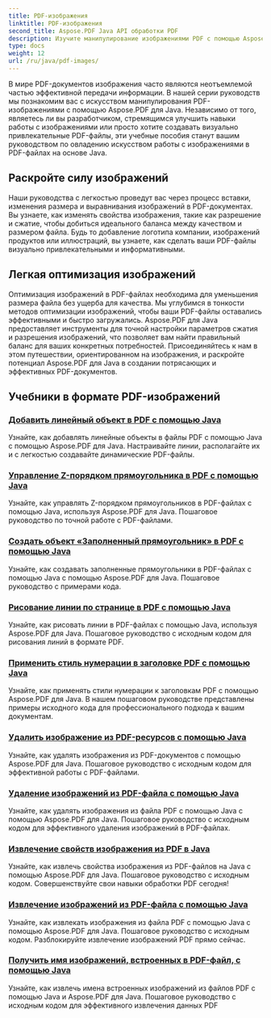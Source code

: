 ```yaml
---
title: PDF-изображения
linktitle: PDF-изображения
second_title: Aspose.PDF Java API обработки PDF
description: Изучите манипулирование изображениями PDF с помощью Aspose.PDF для Java. Научитесь легко вставлять, изменять и оптимизировать изображения в PDF-файлах.
type: docs
weight: 12
url: /ru/java/pdf-images/
---
```


В мире PDF-документов изображения часто являются неотъемлемой частью эффективной передачи информации. В нашей серии руководств мы познакомим вас с искусством манипулирования PDF-изображениями с помощью Aspose.PDF для Java. Независимо от того, являетесь ли вы разработчиком, стремящимся улучшить навыки работы с изображениями или просто хотите создавать визуально привлекательные PDF-файлы, эти учебные пособия станут вашим руководством по овладению искусством работы с изображениями в PDF-файлах на основе Java.

## Раскройте силу изображений

Наши руководства с легкостью проведут вас через процесс вставки, изменения размера и выравнивания изображений в PDF-документах. Вы узнаете, как изменять свойства изображения, такие как разрешение и сжатие, чтобы добиться идеального баланса между качеством и размером файла. Будь то добавление логотипа компании, изображений продуктов или иллюстраций, вы узнаете, как сделать ваши PDF-файлы визуально привлекательными и информативными.

## Легкая оптимизация изображений

Оптимизация изображений в PDF-файлах необходима для уменьшения размера файла без ущерба для качества. Мы углубимся в тонкости методов оптимизации изображений, чтобы ваши PDF-файлы оставались эффективными и быстро загружались. Aspose.PDF для Java предоставляет инструменты для точной настройки параметров сжатия и разрешения изображений, что позволяет вам найти правильный баланс для ваших конкретных потребностей. Присоединяйтесь к нам в этом путешествии, ориентированном на изображения, и раскройте потенциал Aspose.PDF для Java в создании потрясающих и эффективных PDF-документов.

## Учебники в формате PDF-изображений
### [Добавить линейный объект в PDF с помощью Java](./add-line-object-to-pdf-using-java/)
Узнайте, как добавлять линейные объекты в файлы PDF с помощью Java с помощью Aspose.PDF для Java. Настраивайте линии, располагайте их и с легкостью создавайте динамические PDF-файлы.
### [Управление Z-порядком прямоугольника в PDF с помощью Java](./controlling-z-order-of-rectangle-in-pdf-with-java/)
Узнайте, как управлять Z-порядком прямоугольников в PDF-файлах с помощью Java, используя Aspose.PDF для Java. Пошаговое руководство по точной работе с PDF-файлами.
### [Создать объект «Заполненный прямоугольник» в PDF с помощью Java](./create-filled-rectangle-object-in-pdf-using-java/)
Узнайте, как создавать заполненные прямоугольники в PDF-файлах с помощью Java с помощью Aspose.PDF для Java. Пошаговое руководство с примерами кода.
### [Рисование линии по странице в PDF с помощью Java](./drawing-line-across-the-page-in-pdf-with-java/)
Узнайте, как рисовать линии в PDF-файлах с помощью Java, используя Aspose.PDF для Java. Пошаговое руководство с исходным кодом для рисования линий в формате PDF.
### [Применить стиль нумерации в заголовке PDF с помощью Java](./apply-numbering-style-in-heading-of-pdf-using-java/)
Узнайте, как применять стили нумерации к заголовкам PDF с помощью Aspose.PDF для Java. В нашем пошаговом руководстве представлены примеры исходного кода для профессионального подхода к вашим документам.
### [Удалить изображение из PDF-ресурсов с помощью Java](./delete-image-from-pdf-resources-using-java/)
Узнайте, как удалять изображения из PDF-документов с помощью Aspose.PDF для Java. Пошаговое руководство с исходным кодом для эффективной работы с PDF-файлами.
### [Удаление изображений из PDF-файла с помощью Java](./delete-images-from-pdf-file-using-java/)
Узнайте, как удалять изображения из файла PDF с помощью Java с помощью Aspose.PDF для Java. Пошаговое руководство с исходным кодом для эффективного удаления изображений в PDF-файлах.
### [Извлечение свойств изображения из PDF в Java](./extract-image-properties-from-pdf-in-java/)
Узнайте, как извлечь свойства изображения из PDF-файлов на Java с помощью Aspose.PDF для Java. Пошаговое руководство с исходным кодом. Совершенствуйте свои навыки обработки PDF сегодня!
### [Извлечение изображений из PDF-файла с помощью Java](./extract-images-from-pdf-file-using-java/)
Узнайте, как извлекать изображения из файла PDF с помощью Java с помощью Aspose.PDF для Java. Пошаговое руководство с исходным кодом. Разблокируйте извлечение изображений PDF прямо сейчас.
### [Получить имя изображений, встроенных в PDF-файл, с помощью Java](./get-name-of-images-embedded-in-pdf-file-using-java/)
Узнайте, как извлечь имена встроенных изображений из файлов PDF с помощью Java и Aspose.PDF для Java. Пошаговое руководство с исходным кодом для эффективного извлечения данных PDF